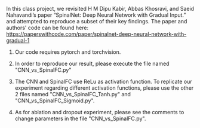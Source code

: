 In this class project, we revisited H M Dipu Kabir, Abbas Khosravi, and Saeid
Nahavandi’s paper “SpinalNet: Deep Neural Network with Gradual Input.” and attempted to reproduce a subset of their key findings.
The paper and authors' code can be found here: https://paperswithcode.com/paper/spinalnet-deep-neural-network-with-gradual-1

1. Our code requires pytorch and torchvision.

2. In order to reproduce our result, please execute the file named "CNN_vs_SpinalFC.py"

3. The CNN and SpinalFC use ReLu as activation function. To replicate our experiment regarding different
activation functions, please use the other 2 files named "CNN_vs_SpinalFC_Tanh.py" and "CNN_vs_SpinalFC_Sigmoid.py".

4. As for ablation and dropout experiment, please see the comments to change parameters in the file "CNN_vs_SpinalFC.py".
